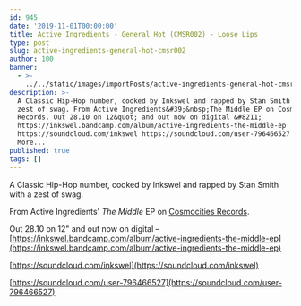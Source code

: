 ```yaml
---
id: 945
date: '2019-11-01T00:00:00'
title: Active Ingredients - General Hot (CMSR002) - Loose Lips
type: post
slug: active-ingredients-general-hot-cmsr002
author: 100
banner:
  - >-
    ../../static/images/importPosts/active-ingredients-general-hot-cmsr002/image945.jpeg
description: >-
  A Classic Hip-Hop number, cooked by Inkswel and rapped by Stan Smith with a
  zest of swag. From Active Ingredients&#39;&nbsp;The Middle EP on Cosmocities
  Records. Out 28.10 on 12&quot; and out now on digital &#8211;
  https://inkswel.bandcamp.com/album/active-ingredients-the-middle-ep
  https://soundcloud.com/inkswel https://soundcloud.com/user-796466527 [...]Read
  More...
published: true
tags: []
---
```

A Classic Hip-Hop number, cooked by Inkswel and rapped by Stan Smith with a zest of swag.

From Active Ingredients' _The Middle_ EP on [Cosmocities Records](https://www.discogs.com/label/1628368-Cosmocities-Records).

Out 28.10 on 12" and out now on digital – [](https://inkswel.bandcamp.com/album/active-ingredients-the-middle-ep)[https://inkswel.bandcamp.com/album/active-ingredients-the-middle-ep](https://inkswel.bandcamp.com/album/active-ingredients-the-middle-ep)

[https://soundcloud.com/inkswel](https://soundcloud.com/inkswel)

[](https://soundcloud.com/user-796466527)[https://soundcloud.com/user-796466527](https://soundcloud.com/user-796466527)